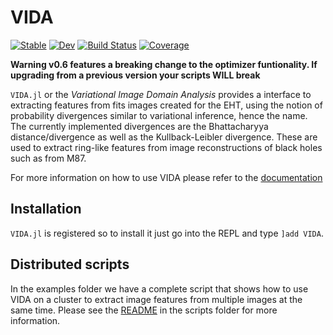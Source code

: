 # VIDA

[![Stable](https://img.shields.io/badge/docs-stable-blue.svg)](https://ptiede.github.io/VIDA.jl/stable)
[![Dev](https://img.shields.io/badge/docs-dev-blue.svg)](https://ptiede.github.io/VIDA.jl/dev)
[![Build Status](https://github.com/ptiede/VIDA.jl/workflows/CI/badge.svg)](https://github.com/ptiede/VIDA.jl/actions)
[![Coverage](https://codecov.io/gh/ptiede/VIDA.jl/branch/master/graph/badge.svg)](https://codecov.io/gh/ptiede/VIDA.jl)


**Warning v0.6 features a breaking change to the optimizer funtionality. If upgrading from a previous version your scripts WILL break**

`VIDA.jl` or the *Variational Image Domain Analysis* provides a interface to extracting features from fits images created for the EHT, using the notion of probability divergences similar to variational inference, hence the name. The currently implemented divergences are the Bhattacharyya distance/divergence as well as the Kullback-Leibler divergence. These are used to extract ring-like features from image reconstructions of black holes such as from M87. 

For more information on how to use VIDA please refer to the [documentation](https://ptiede.github.io/VIDA.jl/stable)

## Installation

`VIDA.jl` is registered so to install it just go into the REPL and type `]add VIDA`.


## Distributed scripts

In the examples folder we have a complete script that shows how to use VIDA on a cluster to extract image features from multiple images at the same time. Please see the [README](https://github.com/ptiede/VIDA.jl/scripts) in the scripts folder for more information.
